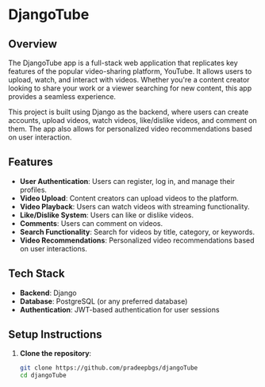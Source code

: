# DjangoTube

## Overview

The DjangoTube app is a full-stack web application that replicates key features of the popular video-sharing platform, YouTube. It allows users to upload, watch, and interact with videos. Whether you're a content creator looking to share your work or a viewer searching for new content, this app provides a seamless experience.

This project is built using Django as the backend, where users can create accounts, upload videos, watch videos, like/dislike videos, and comment on them. The app also allows for personalized video recommendations based on user interaction.

## Features

- **User Authentication**: Users can register, log in, and manage their profiles.
- **Video Upload**: Content creators can upload videos to the platform.
- **Video Playback**: Users can watch videos with streaming functionality.
- **Like/Dislike System**: Users can like or dislike videos.
- **Comments**: Users can comment on videos.
- **Search Functionality**: Search for videos by title, category, or keywords.
- **Video Recommendations**: Personalized video recommendations based on user interactions.

## Tech Stack

- **Backend**: Django
- **Database**: PostgreSQL (or any preferred database)
- **Authentication**: JWT-based authentication for user sessions


## Setup Instructions

1. **Clone the repository**:

   ```bash
   git clone https://github.com/pradeepbgs/djangoTube
   cd djangoTube
```